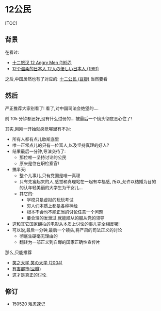 # 12公民
[TOC]

## 背景

在看过:

- [十二怒汉 12 Angry Men (1957)](http://movie.douban.com/subject/1293182/)
- [12个温柔的日本人 12人の優しい日本人 (1991)](http://movie.douban.com/subject/1840265/)

之后,中国居然也有了对应的:
[十二公民 (豆瓣)](http://movie.douban.com/subject/24875534/)
当然要看

## 然后

严正推荐大家别看了!
看了,对中国司法会绝望的....

前 105 分钟都还好,没有什么过份的...
被最后一个镜头彻底恶心住了!



其实,刚刚一开始就感觉哪里有不对:

- 所有人都有点儿歇斯底里
- 唯一正常点儿的只有一位富人,以及坚持真理的好人?
- 结果最后一分钟,导演交待了:
    + 那位唯一坚持讨论的公民
    + 原来是位在职检察官!
- 搞半天:
    + 整个儿事儿,只有党国是唯一真理
    + 只有先富起来的人,感觉和真理站在一起有幸福感, 所以,允许以结婚为目的的认年轻美丽的大学生为干女儿...
    + 其它的:
        * 学校只是虚拟的玩玩考试
        * 穷人们本质上都是各种神经
        * 根本不会也不能正当的讨论任意一个问题
        * 嘦合理的发泄过,就能顺从的服从党的领导
- 这和其它国家翻拍的电影从本质上讨论的事儿完全相反哪!
- 可以说,最后一分钟,最后一个镜头,将严肃的司法正义的讨论
    + 彻底生硬毫无理由的
    + 翻转为一部正义到自爆的国家正确性宣传片

那么,只能推荐

- [笑之大学 笑の大学 (2004)](http://movie.douban.com/subject/1328665/)
- [有害都市(豆瓣)](http://book.douban.com/subject/26370236/)
- 这才是真正的讨论.

## 修订

- 150520 难忍速记


